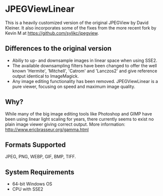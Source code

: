 # JPEGViewLinear

This is a heavily customized version of the original JPEGView by David Kleiner.
It also incorporates some of the fixes from the more recent fork by Kevin M at https://github.com/sylikc/jpegview.

## Differences to the original version

* Abiliy to up- and downsample images in linear space when using SSE2.
* The available downsampling filters have been changed to offer the well known 'Hermite', 'Mitchell', 'Catrom' and 'Lanczos2' and give reference output identical to ImageMagick.
* Any image editing functionality has been removed. JPEGViewLinear is a pure viewer, focusing on speed and maximum image quality.

## Why?

While many of the big image editing tools like Photoshop and GIMP have been using linear light scaling for years, there currently seems to exist no plain image viewer giving correct output.
More information: http://www.ericbrasseur.org/gamma.html

## Formats Supported

JPEG, PNG, WEBP, GIF, BMP, TIFF.

## System Requirements

* 64-bit Windows OS
* CPU with SSE2
